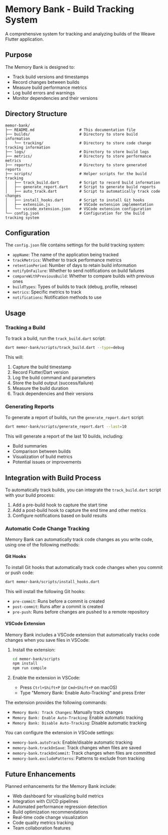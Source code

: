 # Memory Bank - Build Tracking System

A comprehensive system for tracking and analyzing builds of the Weave Flutter application.

## Purpose

The Memory Bank is designed to:
- Track build versions and timestamps
- Record changes between builds
- Measure build performance metrics
- Log build errors and warnings
- Monitor dependencies and their versions

## Directory Structure

```
memor-bank/
├── README.md                    # This documentation file
├── builds/                      # Directory to store build information
│   └── tracking/                # Directory to store code change tracking information
├── logs/                        # Directory to store build logs
├── metrics/                     # Directory to store performance metrics
├── reports/                     # Directory to store generated reports
├── scripts/                     # Helper scripts for the build tracking
│   ├── track_build.dart         # Script to record build information
│   ├── generate_report.dart     # Script to generate build reports
│   ├── auto_track.dart          # Script to automatically track code changes
│   ├── install_hooks.dart       # Script to install Git hooks
│   ├── extension.js             # VSCode extension implementation
│   └── vscode_extension.json    # VSCode extension configuration
└── config.json                  # Configuration for the build tracking system
```

## Configuration

The `config.json` file contains settings for the build tracking system:

- `appName`: The name of the application being tracked
- `trackMetrics`: Whether to track performance metrics
- `retentionPeriod`: Number of days to retain build information
- `notifyOnFailure`: Whether to send notifications on build failures
- `compareWithPreviousBuild`: Whether to compare builds with previous ones
- `buildTypes`: Types of builds to track (debug, profile, release)
- `metrics`: Specific metrics to track
- `notifications`: Notification methods to use

## Usage

### Tracking a Build

To track a build, run the `track_build.dart` script:

```bash
dart memor-bank/scripts/track_build.dart --type=debug
```

This will:
1. Capture the build timestamp
2. Record Flutter/Dart version
3. Log the build command and parameters
4. Store the build output (success/failure)
5. Measure the build duration
6. Track dependencies and their versions

### Generating Reports

To generate a report of builds, run the `generate_report.dart` script:

```bash
dart memor-bank/scripts/generate_report.dart --last=10
```

This will generate a report of the last 10 builds, including:
- Build summaries
- Comparison between builds
- Visualization of build metrics
- Potential issues or improvements

## Integration with Build Process

To automatically track builds, you can integrate the `track_build.dart` script with your build process:

1. Add a pre-build hook to capture the start time
2. Add a post-build hook to capture the end time and other metrics
3. Configure notifications based on build results

### Automatic Code Change Tracking

Memory Bank can automatically track code changes as you write code, using one of the following methods:

#### Git Hooks

To install Git hooks that automatically track code changes when you commit or push code:

```bash
dart memor-bank/scripts/install_hooks.dart
```

This will install the following Git hooks:
- `pre-commit`: Runs before a commit is created
- `post-commit`: Runs after a commit is created
- `pre-push`: Runs before changes are pushed to a remote repository

#### VSCode Extension

Memory Bank includes a VSCode extension that automatically tracks code changes when you save files in VSCode:

1. Install the extension:
   ```bash
   cd memor-bank/scripts
   npm install
   npm run compile
   ```

2. Enable the extension in VSCode:
   - Press `Ctrl+Shift+P` (or `Cmd+Shift+P` on macOS)
   - Type "Memory Bank: Enable Auto-Tracking" and press Enter

The extension provides the following commands:
- `Memory Bank: Track Changes`: Manually track changes
- `Memory Bank: Enable Auto-Tracking`: Enable automatic tracking
- `Memory Bank: Disable Auto-Tracking`: Disable automatic tracking

You can configure the extension in VSCode settings:
- `memory-bank.autoTrack`: Enable/disable automatic tracking
- `memory-bank.trackOnSave`: Track changes when files are saved
- `memory-bank.trackOnCommit`: Track changes when files are committed
- `memory-bank.excludePatterns`: Patterns to exclude from tracking

## Future Enhancements

Planned enhancements for the Memory Bank include:
- Web dashboard for visualizing build metrics
- Integration with CI/CD pipelines
- Automated performance regression detection
- Build optimization recommendations
- Real-time code change visualization
- Code quality metrics tracking
- Team collaboration features

